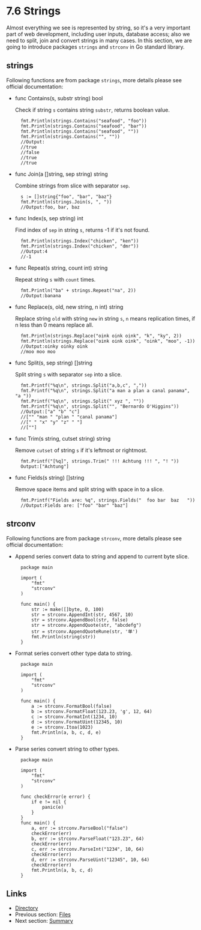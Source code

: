 # 7.6 Strings

Almost everything we see is represented by string, so it's a very important part of web development, including user inputs, database access; also we need to split, join and convert strings in many cases. In this section, we are going to introduce packages `strings` and `strconv` in Go standard library.

## strings

Following functions are from package `strings`, more details please see official documentation:

- func Contains(s, substr string) bool

	Check if string `s` contains string `substr`, returns boolean value.
	
		fmt.Println(strings.Contains("seafood", "foo"))
		fmt.Println(strings.Contains("seafood", "bar"))
		fmt.Println(strings.Contains("seafood", ""))
		fmt.Println(strings.Contains("", ""))
		//Output:
		//true
		//false
		//true
		//true

- func Join(a []string, sep string) string

	Combine strings from slice with separator `sep`.
	
		s := []string{"foo", "bar", "baz"}
		fmt.Println(strings.Join(s, ", "))
		//Output:foo, bar, baz		
			
- func Index(s, sep string) int 

	Find index of `sep` in string `s`, returns -1 if it's not found.
	
		fmt.Println(strings.Index("chicken", "ken"))
		fmt.Println(strings.Index("chicken", "dmr"))
		//Output:4
		//-1

- func Repeat(s string, count int) string

	Repeat string `s` with `count` times.
	
		fmt.Println("ba" + strings.Repeat("na", 2))
		//Output:banana

- func Replace(s, old, new string, n int) string

	Replace string `old` with string `new` in string `s`, `n` means replication times, if n less than 0 means replace all.
	
		fmt.Println(strings.Replace("oink oink oink", "k", "ky", 2))
		fmt.Println(strings.Replace("oink oink oink", "oink", "moo", -1))
		//Output:oinky oinky oink
		//moo moo moo

- func Split(s, sep string) []string

	Split string `s` with separator `sep` into a slice.
	
		fmt.Printf("%q\n", strings.Split("a,b,c", ","))
		fmt.Printf("%q\n", strings.Split("a man a plan a canal panama", "a "))
		fmt.Printf("%q\n", strings.Split(" xyz ", ""))
		fmt.Printf("%q\n", strings.Split("", "Bernardo O'Higgins"))
		//Output:["a" "b" "c"]
		//["" "man " "plan " "canal panama"]
		//[" " "x" "y" "z" " "]
		//[""]

- func Trim(s string, cutset string) string

	Remove `cutset` of string `s` if it's leftmost or rightmost.
	
		fmt.Printf("[%q]", strings.Trim(" !!! Achtung !!! ", "! "))
		Output:["Achtung"]

- func Fields(s string) []string

	Remove space items and split string with space in to a slice.
	
		fmt.Printf("Fields are: %q", strings.Fields("  foo bar  baz   "))
		//Output:Fields are: ["foo" "bar" "baz"]


## strconv

Following functions are from package `strconv`, more details please see official documentation:

- Append series convert data to string and append to current byte slice.

		package main
		
		import (
			"fmt"
			"strconv"
		)
		
		func main() {
			str := make([]byte, 0, 100)
			str = strconv.AppendInt(str, 4567, 10)
			str = strconv.AppendBool(str, false)
			str = strconv.AppendQuote(str, "abcdefg")
			str = strconv.AppendQuoteRune(str, '单')
			fmt.Println(string(str))
		}

- Format series convert other type data to string.

		package main
	
		import (
			"fmt"
			"strconv"
		)
		
		func main() {
			a := strconv.FormatBool(false)
			b := strconv.FormatFloat(123.23, 'g', 12, 64)
			c := strconv.FormatInt(1234, 10)
			d := strconv.FormatUint(12345, 10)
			e := strconv.Itoa(1023)
			fmt.Println(a, b, c, d, e)
		}

- Parse series convert string to other types.
		
		package main

		import (
			"fmt"
			"strconv"
		)

		func checkError(e error) {
			if e != nil {
				panic(e)
			}
		}
		func main() {
			a, err := strconv.ParseBool("false")
			checkError(err)
			b, err := strconv.ParseFloat("123.23", 64)
			checkError(err)
			c, err := strconv.ParseInt("1234", 10, 64)
			checkError(err)
			d, err := strconv.ParseUint("12345", 10, 64)
			checkError(err)
			fmt.Println(a, b, c, d)
		}


## Links

- [Directory](preface.md)
- Previous section: [Files](07.5.md)
- Next section: [Summary](07.7.md)
